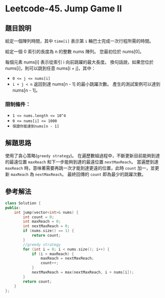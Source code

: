 
# Leetcode-45. Jump Game II
## 題目說明
給定一個陣列時間，其中 `time[i]` 表示第 `i` 輛巴士完成一次行程所需的時間。

給定一個 0 索引的長度為 n 的整數 nums 陣列。 您最初位於 nums[0]。

每個元素 nums[i] 表示從索引 i 向前跳躍的最大長度。 換句話說，如果您位於 nums[i]，則可以跳到任意 nums[i + j]，其中：

- `0 <= j <= nums[i]` 
- `i + j < n`
返回到達 nums[n - 1] 的最小跳躍次數。 產生的測試案例可以達到 nums[n - 1]。
### 限制條件：
- `1 <= nums.length <= 10^4`
- `0 <= nums[i] <= 1000`
- `保證你能達到nums[n - 1]`
## 解題思路
使用了貪心策略(`greedy strategy`)。 在遍歷數組過程中，不斷更新目前能夠到達的最遠位置 `maxReach` 和下一步能夠到達的最遠位置 `nextMaxReach`。 當遍歷到達 `maxReach` 時，意味著需要再跳一次才能到達更遠的位置，此時 `count` 加一，並更新 `maxReach` 為 `nextMaxReach`。 最終回傳的 `count` 即為最少的跳躍次數。
## 參考解法
```cpp title="C++" showLineNumbers
class Solution {
public:
    int jump(vector<int>& nums) {
        int count = 0;
        int maxReach = 0;
        int nextMaxReach = 0;
        if (nums.size() == 1) {
            return count;
        }
        //greedy strategy
        for (int i = 0; i < nums.size(); i++) {
            if (i > maxReach) {
                maxReach = nextMaxReach;
                count++;
            }
            nextMaxReach = max(nextMaxReach, i + nums[i]);
        }
        return count;
    }
};
```